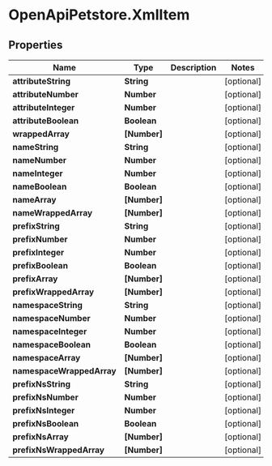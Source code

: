 # OpenApiPetstore.XmlItem

## Properties

Name | Type | Description | Notes
------------ | ------------- | ------------- | -------------
**attributeString** | **String** |  | [optional] 
**attributeNumber** | **Number** |  | [optional] 
**attributeInteger** | **Number** |  | [optional] 
**attributeBoolean** | **Boolean** |  | [optional] 
**wrappedArray** | **[Number]** |  | [optional] 
**nameString** | **String** |  | [optional] 
**nameNumber** | **Number** |  | [optional] 
**nameInteger** | **Number** |  | [optional] 
**nameBoolean** | **Boolean** |  | [optional] 
**nameArray** | **[Number]** |  | [optional] 
**nameWrappedArray** | **[Number]** |  | [optional] 
**prefixString** | **String** |  | [optional] 
**prefixNumber** | **Number** |  | [optional] 
**prefixInteger** | **Number** |  | [optional] 
**prefixBoolean** | **Boolean** |  | [optional] 
**prefixArray** | **[Number]** |  | [optional] 
**prefixWrappedArray** | **[Number]** |  | [optional] 
**namespaceString** | **String** |  | [optional] 
**namespaceNumber** | **Number** |  | [optional] 
**namespaceInteger** | **Number** |  | [optional] 
**namespaceBoolean** | **Boolean** |  | [optional] 
**namespaceArray** | **[Number]** |  | [optional] 
**namespaceWrappedArray** | **[Number]** |  | [optional] 
**prefixNsString** | **String** |  | [optional] 
**prefixNsNumber** | **Number** |  | [optional] 
**prefixNsInteger** | **Number** |  | [optional] 
**prefixNsBoolean** | **Boolean** |  | [optional] 
**prefixNsArray** | **[Number]** |  | [optional] 
**prefixNsWrappedArray** | **[Number]** |  | [optional] 


